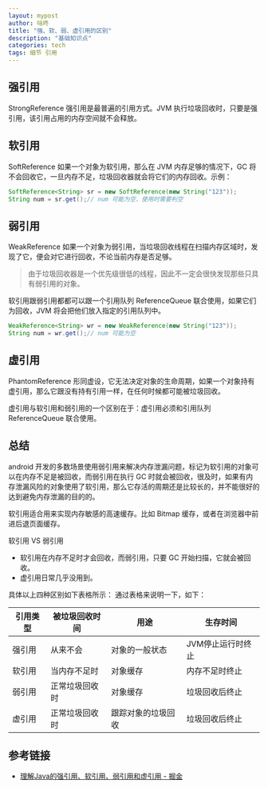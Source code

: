 ```yaml
---
layout: mypost
author: 咕咚
title: "强、软、弱、虚引用的区别"
description: "基础知识点"
categories: tech
tags: 细节 引用
---
```


## 强引用
StrongReference
强引用是最普遍的引用方式。JVM 执行垃圾回收时，只要是强引用，该引用占用的内存空间就不会释放。

## 软引用
SoftReference
如果一个对象为软引用，那么在 JVM 内存足够的情况下，GC 将不会回收它，一旦内存不足，垃圾回收器就会将它们的内存回收。示例：

```java
SoftReference<String> sr = new SoftReference(new String("123"));
String num = sr.get();// num 可能为空，使用时需要判空
```

## 弱引用
WeakReference
如果一个对象为弱引用，当垃圾回收线程在扫描内存区域时，发现了它，便会对它进行回收，不论当前内存是否足够。
> 由于垃圾回收器是一个优先级很低的线程，因此不一定会很快发现那些只具有弱引用的对象。


软引用跟弱引用都都可以跟一个引用队列 ReferenceQueue 联合使用，如果它们为回收，JVM 将会把他们放入指定的引用队列中。

```java
WeakReference<String> wr = new WeakReference(new String("123"));
String num = wr.get();// num 可能为空
```

## 虚引用
PhantomReference
形同虚设，它无法决定对象的生命周期，如果一个对象持有虚引用，那么它跟没有持有引用一样，在任何时候都可能被垃圾回收。

虚引用与软引用和弱引用的一个区别在于：虚引用必须和引用队列 ReferenceQueue 联合使用。

## 总结
android 开发的多数场景使用弱引用来解决内存泄漏问题，标记为软引用的对象可以在内存不足是被回收，而弱引用在执行 GC 时就会被回收，很及时，如果有内存泄漏风险的对象使用了软引用，那么它存活的周期还是比较长的，并不能很好的达到避免内存泄漏的目的的。

软引用适合用来实现内存敏感的高速缓存。比如 Bitmap 缓存，或者在浏览器中前进后退页面缓存。

软引用 VS 弱引用

- 软引用在内存不足时才会回收，而弱引用，只要 GC 开始扫描，它就会被回收。
- 虚引用日常几乎没用到。

具体以上四种区别如下表格所示：
通过表格来说明一下，如下：

| 引用类型 | 被垃圾回收时间 | 用途 | 生存时间 |
| --- | --- | --- | --- |
| 强引用 | 从来不会 | 对象的一般状态 | JVM停止运行时终止 |
| 软引用 | 当内存不足时 | 对象缓存 | 内存不足时终止 |
| 弱引用 | 正常垃圾回收时 | 对象缓存 | 垃圾回收后终止 |
| 虚引用 | 正常垃圾回收时 | 跟踪对象的垃圾回收 | 垃圾回收后终止 |


## 参考链接

- [理解Java的强引用、软引用、弱引用和虚引用 - 掘金](https://juejin.im/post/5b82c02df265da436152f5ad#heading-4)
